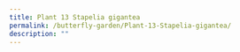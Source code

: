 ```yaml
---
title: Plant 13 Stapelia gigantea
permalink: /butterfly-garden/Plant-13-Stapelia-gigantea/
description: ""
---
```

